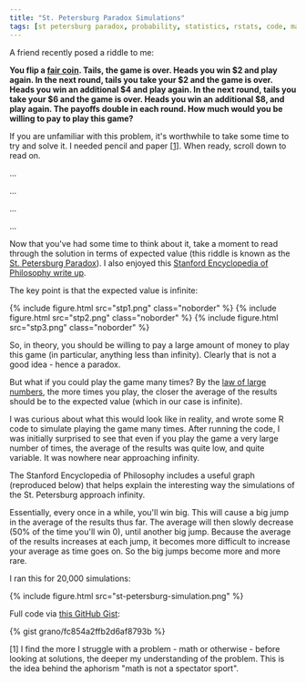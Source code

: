 ```yaml
---
title: "St. Petersburg Paradox Simulations"
tags: [st petersburg paradox, probability, statistics, rstats, code, math, riddles]
---
```


A friend recently posed a riddle to me:

**You flip a [fair coin](http://en.wikipedia.org/wiki/Fair_coin). Tails, the game is over. Heads you win $2 and play again. In the next round, tails you take your $2 and the game is over. Heads you win an additional $4 and play again. In the next round, tails you take your $6 and the game is over. Heads you win an additional $8, and play again. The payoffs double in each round. How much would you be willing to pay to play this game?**

If you are unfamiliar with this problem, it's worthwhile to take some time to try and solve it. I needed pencil and paper [[1]](#1). When ready, scroll down to read on.

...

...

...

...


Now that you've had some time to think about it, take a moment to read through the solution in terms of expected value (this riddle is known as the [St. Petersburg Paradox](http://en.wikipedia.org/wiki/St._Petersburg_paradox)). I also enjoyed this [Stanford Encyclopedia of Philosophy write up](http://plato.stanford.edu/entries/paradox-stpetersburg/).

The key point is that the expected value is infinite:

{% include figure.html src="stp1.png" class="noborder" %}
{% include figure.html src="stp2.png" class="noborder" %}
{% include figure.html src="stp3.png" class="noborder" %}

So, in theory, you should be willing to pay a large amount of money to play this game (in particular, anything less than infinity). Clearly that is not a good idea - hence a paradox.

But what if you could play the game many times? By the [law of large numbers](http://en.wikipedia.org/wiki/Law_of_large_numbers), the more times you play, the closer the average of the results should be to the expected value (which in our case is infinite).

I was curious about what this would look like in reality, and wrote some R code to simulate playing the game many times. After running the code, I was initially surprised to see that even if you play the game a very large number of times, the average of the results was quite low, and quite variable. It was nowhere near approaching infinity.

The Stanford Encyclopedia of Philosophy includes a useful graph (reproduced below) that helps explain the interesting way the simulations of the St. Petersburg approach infinity. 

Essentially, every once in a while, you'll win big. This will cause a big jump in the average of the results thus far. The average will then slowly decrease (50% of the time you'll win 0), until another big jump. Because the average of the results increases at each jump, it becomes more difficult to increase your average as time goes on. So the big jumps become more and more rare.

I ran this for 20,000 simulations:

{% include figure.html src="st-petersburg-simulation.png" %}

Full code via [this GitHub Gist](https://gist.github.com/grano/fc854a2ffb2d6af8793b):

{% gist grano/fc854a2ffb2d6af8793b %}

<p id="1">[1] I find the more I struggle with a problem - math or otherwise - before looking at solutions, the deeper my understanding of the problem. This is the idea behind the aphorism "math is not a spectator sport".</p>